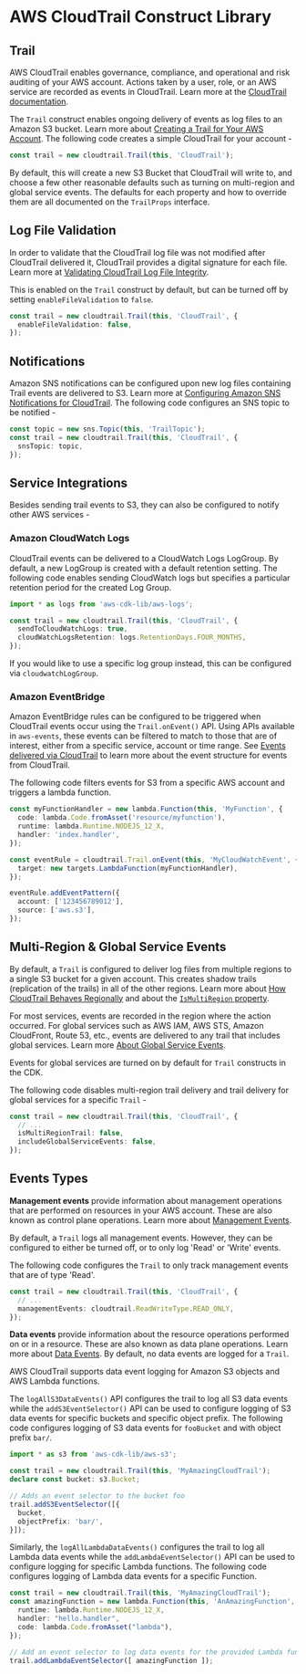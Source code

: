 # AWS CloudTrail Construct Library


## Trail

AWS CloudTrail enables governance, compliance, and operational and risk auditing of your AWS account. Actions taken by
a user, role, or an AWS service are recorded as events in CloudTrail. Learn more at the [CloudTrail
documentation](https://docs.aws.amazon.com/awscloudtrail/latest/userguide/cloudtrail-user-guide.html).

The `Trail` construct enables ongoing delivery of events as log files to an Amazon S3 bucket. Learn more about [Creating
a Trail for Your AWS Account](https://docs.aws.amazon.com/awscloudtrail/latest/userguide/cloudtrail-create-and-update-a-trail.html).
The following code creates a simple CloudTrail for your account -

```ts
const trail = new cloudtrail.Trail(this, 'CloudTrail');
```

By default, this will create a new S3 Bucket that CloudTrail will write to, and choose a few other reasonable defaults
such as turning on multi-region and global service events. 
The defaults for each property and how to override them are all documented on the `TrailProps` interface.

## Log File Validation

In order to validate that the CloudTrail log file was not modified after CloudTrail delivered it, CloudTrail provides a
digital signature for each file. Learn more at [Validating CloudTrail Log File
Integrity](https://docs.aws.amazon.com/awscloudtrail/latest/userguide/cloudtrail-log-file-validation-intro.html).

This is enabled on the `Trail` construct by default, but can be turned off by setting `enableFileValidation` to `false`.

```ts
const trail = new cloudtrail.Trail(this, 'CloudTrail', {
  enableFileValidation: false,
});
```

## Notifications

Amazon SNS notifications can be configured upon new log files containing Trail events are delivered to S3.
Learn more at [Configuring Amazon SNS Notifications for
CloudTrail](https://docs.aws.amazon.com/awscloudtrail/latest/userguide/configure-sns-notifications-for-cloudtrail.html).
The following code configures an SNS topic to be notified -

```ts
const topic = new sns.Topic(this, 'TrailTopic');
const trail = new cloudtrail.Trail(this, 'CloudTrail', {
  snsTopic: topic,
});
```

## Service Integrations

Besides sending trail events to S3, they can also be configured to notify other AWS services -

### Amazon CloudWatch Logs

CloudTrail events can be delivered to a CloudWatch Logs LogGroup. By default, a new LogGroup is created with a
default retention setting. The following code enables sending CloudWatch logs but specifies a particular retention
period for the created Log Group.

```ts
import * as logs from 'aws-cdk-lib/aws-logs';

const trail = new cloudtrail.Trail(this, 'CloudTrail', {
  sendToCloudWatchLogs: true,
  cloudWatchLogsRetention: logs.RetentionDays.FOUR_MONTHS, 
});
```

If you would like to use a specific log group instead, this can be configured via `cloudwatchLogGroup`.

### Amazon EventBridge

Amazon EventBridge rules can be configured to be triggered when CloudTrail events occur using the `Trail.onEvent()` API.
Using APIs available in `aws-events`, these events can be filtered to match to those that are of interest, either from
a specific service, account or time range. See [Events delivered via
CloudTrail](https://docs.aws.amazon.com/AmazonCloudWatch/latest/events/EventTypes.html#events-for-services-not-listed)
to learn more about the event structure for events from CloudTrail.

The following code filters events for S3 from a specific AWS account and triggers a lambda function.

```ts
const myFunctionHandler = new lambda.Function(this, 'MyFunction', {
  code: lambda.Code.fromAsset('resource/myfunction'),
  runtime: lambda.Runtime.NODEJS_12_X,
  handler: 'index.handler',
});

const eventRule = cloudtrail.Trail.onEvent(this, 'MyCloudWatchEvent', {
  target: new targets.LambdaFunction(myFunctionHandler),
});

eventRule.addEventPattern({
  account: ['123456789012'],
  source: ['aws.s3'],
});
```

## Multi-Region & Global Service Events

By default, a `Trail` is configured to deliver log files from multiple regions to a single S3 bucket for a given
account. This creates shadow trails (replication of the trails) in all of the other regions. Learn more about [How
CloudTrail Behaves Regionally](https://docs.aws.amazon.com/awscloudtrail/latest/userguide/cloudtrail-concepts.html#cloudtrail-concepts-regional-and-global-services)
and about the [`IsMultiRegion`
property](https://docs.aws.amazon.com/AWSCloudFormation/latest/UserGuide/aws-resource-cloudtrail-trail.html#cfn-cloudtrail-trail-ismultiregiontrail).

For most services, events are recorded in the region where the action occurred. For global services such as AWS IAM,
AWS STS, Amazon CloudFront, Route 53, etc., events are delivered to any trail that includes global services. Learn more
[About Global Service Events](https://docs.aws.amazon.com/awscloudtrail/latest/userguide/cloudtrail-concepts.html#cloudtrail-concepts-global-service-events).

Events for global services are turned on by default for `Trail` constructs in the CDK.

The following code disables multi-region trail delivery and trail delivery for global services for a specific `Trail` -

```ts
const trail = new cloudtrail.Trail(this, 'CloudTrail', {
  // ...
  isMultiRegionTrail: false,
  includeGlobalServiceEvents: false,
});
```

## Events Types

**Management events** provide information about management operations that are performed on resources in your AWS
account. These are also known as control plane operations. Learn more about [Management
Events](https://docs.aws.amazon.com/awscloudtrail/latest/userguide/cloudtrail-concepts.html#cloudtrail-concepts-events).

By default, a `Trail` logs all management events. However, they can be configured to either be turned off, or to only
log 'Read' or 'Write' events. 

The following code configures the `Trail` to only track management events that are of type 'Read'.

```ts
const trail = new cloudtrail.Trail(this, 'CloudTrail', {
  // ...
  managementEvents: cloudtrail.ReadWriteType.READ_ONLY,
});
```

**Data events** provide information about the resource operations performed on or in a resource. These are also known
as data plane operations. Learn more about [Data
Events](https://docs.aws.amazon.com/awscloudtrail/latest/userguide/cloudtrail-concepts.html#cloudtrail-concepts-events).
By default, no data events are logged for a `Trail`.

AWS CloudTrail supports data event logging for Amazon S3 objects and AWS Lambda functions.

The `logAllS3DataEvents()` API configures the trail to log all S3 data events while the `addS3EventSelector()` API can
be used to configure logging of S3 data events for specific buckets and specific object prefix. The following code
configures logging of S3 data events for `fooBucket` and with object prefix `bar/`.

```ts
import * as s3 from 'aws-cdk-lib/aws-s3';

const trail = new cloudtrail.Trail(this, 'MyAmazingCloudTrail');
declare const bucket: s3.Bucket;

// Adds an event selector to the bucket foo
trail.addS3EventSelector([{
  bucket,
  objectPrefix: 'bar/',
}]);
```

Similarly, the `logAllLambdaDataEvents()` configures the trail to log all Lambda data events while the
`addLambdaEventSelector()` API can be used to configure logging for specific Lambda functions. The following code
configures logging of Lambda data events for a specific Function.

```ts
const trail = new cloudtrail.Trail(this, 'MyAmazingCloudTrail');
const amazingFunction = new lambda.Function(this, 'AnAmazingFunction', {
  runtime: lambda.Runtime.NODEJS_12_X,
  handler: "hello.handler",
  code: lambda.Code.fromAsset("lambda"),
});

// Add an event selector to log data events for the provided Lambda functions.
trail.addLambdaEventSelector([ amazingFunction ]);
```
